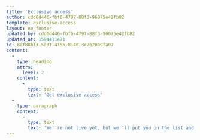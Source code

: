 ```yaml
---
title: 'Exclusive access'
author: cdd6d446-fbf6-4797-88f3-96075e42fb82
template: exclusive-access
layout: no_footer
updated_by: cdd6d446-fbf6-4797-88f3-96075e42fb82
updated_at: 1594411471
id: 80f88bf3-5e31-4155-8140-3c7b20a9fa07
content:
  -
    type: heading
    attrs:
      level: 2
    content:
      -
        type: text
        text: 'Get exclusive access'
  -
    type: paragraph
    content:
      -
        type: text
        text: 'We''re not live yet, but we''ll put you on the list and ensure you''re one of the first to hear about us when we launch. We''ll also send out regular updates if we have time - to keep you informed.'
---
```

